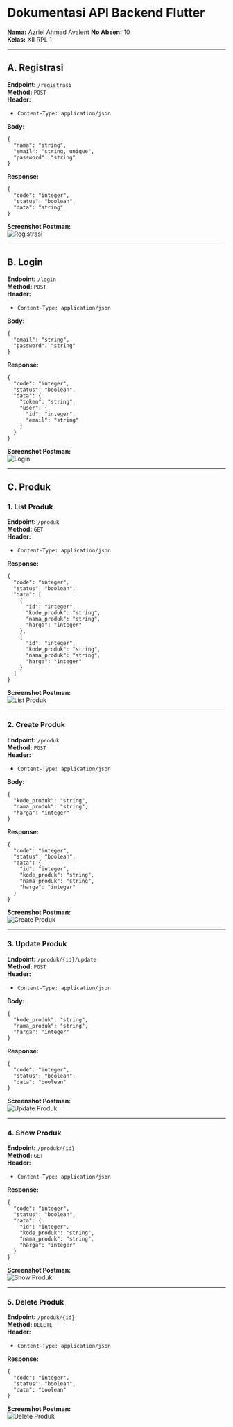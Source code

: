 # Dokumentasi API Backend Flutter

**Nama:** Azriel Ahmad Avalent
**No Absen:** 10  
**Kelas:** XII RPL 1  

---

## A. Registrasi

**Endpoint:** `/registrasi`  
**Method:** `POST`  
**Header:**  
- `Content-Type: application/json`

**Body:**
```
{
  "nama": "string",
  "email": "string, unique",
  "password": "string"
}
```

**Response:**
```
{
  "code": "integer",
  "status": "boolean",
  "data": "string"
}
```

**Screenshot Postman:**  
![Registrasi](./ss/registrasi.png)

---

## B. Login

**Endpoint:** `/login`  
**Method:** `POST`  
**Header:**  
- `Content-Type: application/json`

**Body:**
```
{
  "email": "string",
  "password": "string"
}
```

**Response:**
```
{
  "code": "integer",
  "status": "boolean",
  "data": {
    "token": "string",
    "user": {
      "id": "integer",
      "email": "string"
    }
  }
}
```

**Screenshot Postman:**  
![Login](./ss/login.png)

---

## C. Produk

### 1. List Produk
**Endpoint:** `/produk`  
**Method:** `GET`  
**Header:**  
- `Content-Type: application/json`

**Response:**
```
{
  "code": "integer",
  "status": "boolean",
  "data": [
    {
      "id": "integer",
      "kode_produk": "string",
      "nama_produk": "string",
      "harga": "integer"
    },
    {
      "id": "integer",
      "kode_produk": "string",
      "nama_produk": "string",
      "harga": "integer"
    }
  ]
}
```

**Screenshot Postman:**  
![List Produk](./ss/list_produk.png)

---

### 2. Create Produk
**Endpoint:** `/produk`  
**Method:** `POST`  
**Header:**  
- `Content-Type: application/json`

**Body:**
```
{
  "kode_produk": "string",
  "nama_produk": "string",
  "harga": "integer"
}
```

**Response:**
```
{
  "code": "integer",
  "status": "boolean",
  "data": {
    "id": "integer",
    "kode_produk": "string",
    "nama_produk": "string",
    "harga": "integer"
  }
}
```

**Screenshot Postman:**  
![Create Produk](./ss/create_produk.png)

---

### 3. Update Produk
**Endpoint:** `/produk/{id}/update`  
**Method:** `POST`  
**Header:**  
- `Content-Type: application/json`

**Body:**
```
{
  "kode_produk": "string",
  "nama_produk": "string",
  "harga": "integer"
}
```

**Response:**
```
{
  "code": "integer",
  "status": "boolean",
  "data": "boolean"
}
```

**Screenshot Postman:**  
![Update Produk](./ss/update_produk.png)

---

### 4. Show Produk
**Endpoint:** `/produk/{id}`  
**Method:** `GET`  
**Header:**  
- `Content-Type: application/json`

**Response:**
```
{
  "code": "integer",
  "status": "boolean",
  "data": {
    "id": "integer",
    "kode_produk": "string",
    "nama_produk": "string",
    "harga": "integer"
  }
}
```

**Screenshot Postman:**  
![Show Produk](./ss/show_produk.png)

---

### 5. Delete Produk
**Endpoint:** `/produk/{id}`  
**Method:** `DELETE`  
**Header:**  
- `Content-Type: application/json`

**Response:**
```
{
  "code": "integer",
  "status": "boolean",
  "data": "boolean"
}
```

**Screenshot Postman:**  
![Delete Produk](./ss/delete_produk.png)

